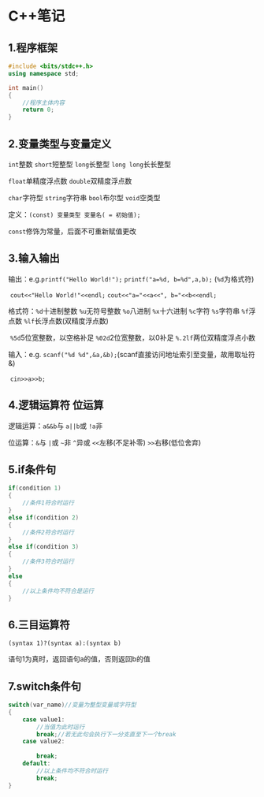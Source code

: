 # C++笔记



## 1.程序框架

```c++
#include <bits/stdc++.h>
using namespace std;

int main()
{
    //程序主体内容
    return 0;
}
```



## 2.变量类型与变量定义

`int`整数	`short`短整型	`long`长整型	`long long`长长整型

`float`单精度浮点数	`double`双精度浮点数

`char`字符型	`string`字符串	`bool`布尔型	`void`空类型



定义：`(const) 变量类型 变量名( = 初始值);`

`const`修饰为常量，后面不可重新赋值更改



## 3.输入输出

输出：e.g.`printf("Hello World!");`  `printf("a=%d, b=%d",a,b);` (`%d`为格式符)

​					`cout<<"Hello World!"<<endl;` `cout<<"a="<<a<<", b="<<b<<endl;`

格式符：`%d`十进制整数 `%u`无符号整数 `%o`八进制 `%x`十六进制 `%c`字符 `%s`字符串 `%f`浮点数 `%lf`长浮点数(双精度浮点数)

​				`%5d`5位宽整数，以空格补足 `%02d`2位宽整数，以0补足 `%.2lf`两位双精度浮点小数



输入：e.g. `scanf("%d %d",&a,&b);`(scanf直接访问地址索引至变量，故用取址符&)

​					`cin>>a>>b;`



## 4.逻辑运算符 位运算

逻辑运算：`a&&b`与 `a||b`或 `!a`非

位运算：`&`与 `|`或 `~`非 `^`异或 `<<`左移(不足补零) `>>`右移(低位舍弃)



## 5.if条件句

```C++
if(condition 1)
{
    //条件1符合时运行
}
else if(condition 2)
{
    //条件2符合时运行
}
else if(condition 3)
{
    //条件3符合时运行
}
else
{
    //以上条件均不符合是运行
}
```



## 6.三目运算符

`(syntax 1)?(syntax a):(syntax b)`

语句1为真时，返回语句a的值，否则返回b的值



## 7.switch条件句

```C++
switch(var_name)//变量为整型变量或字符型
{
    case value1:
        //当值为此时运行
        break;//若无此句会执行下一分支直至下一个break
    case value2:
        
        break;
    default:
        //以上条件均不符合时运行
        break;
}
```

